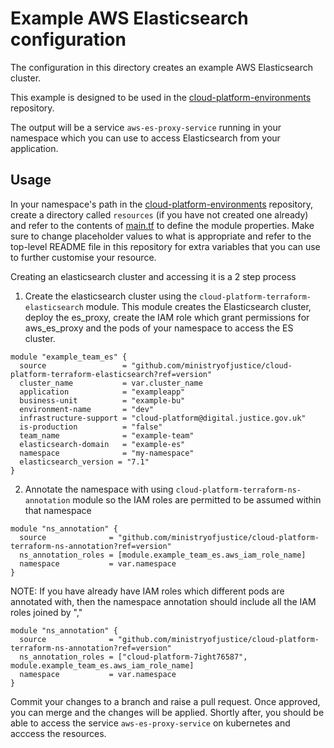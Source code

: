 # Example AWS Elasticsearch configuration

The configuration in this directory creates an example AWS Elasticsearch cluster.

This example is designed to be used in the [cloud-platform-environments](https://github.com/ministryofjustice/cloud-platform-environments/) repository.

The output will be a service `aws-es-proxy-service` running in your namespace which you can use to access Elasticsearch from your application.

## Usage

In your namespace's path in the [cloud-platform-environments](https://github.com/ministryofjustice/cloud-platform-environments/) repository, create a directory called `resources` (if you have not created one already) and refer to the contents of [main.tf](main.tf) to define the module properties. Make sure to change placeholder values to what is appropriate and refer to the top-level README file in this repository for extra variables that you can use to further customise your resource.

Creating an elasticsearch cluster and accessing it is a 2 step process

1. Create the elasticsearch cluster using the `cloud-platform-terraform-elasticsearch` module. This module creates the Elasticsearch cluster, deploy the es_proxy, create the IAM role which grant permissions for aws_es_proxy and the pods of your namespace to access the ES cluster.

```hcl
module "example_team_es" {
  source                 = "github.com/ministryofjustice/cloud-platform-terraform-elasticsearch?ref=version"
  cluster_name           = var.cluster_name
  application            = "exampleapp"
  business-unit          = "example-bu"
  environment-name       = "dev"
  infrastructure-support = "cloud-platform@digital.justice.gov.uk"
  is-production          = "false"
  team_name              = "example-team"
  elasticsearch-domain   = "example-es"
  namespace              = "my-namespace"
  elasticsearch_version = "7.1"
}
```
2. Annotate the namespace with using `cloud-platform-terraform-ns-annotation` module so the IAM roles are permitted to be assumed within that namespace

```hcl
module "ns_annotation" {
  source              = "github.com/ministryofjustice/cloud-platform-terraform-ns-annotation?ref=version"
  ns_annotation_roles = [module.example_team_es.aws_iam_role_name]
  namespace           = var.namespace
}

```

NOTE: If you have already have IAM roles which different pods are annotated with, then the namespace annotation should include all the IAM roles joined by "," 

```hcl
module "ns_annotation" {
  source              = "github.com/ministryofjustice/cloud-platform-terraform-ns-annotation?ref=version"
  ns_annotation_roles = ["cloud-platform-7ight76587", module.example_team_es.aws_iam_role_name]
  namespace           = var.namespace
}

```

Commit your changes to a branch and raise a pull request. Once approved, you can merge and the changes will be applied. Shortly after, you should be able to access the service `aws-es-proxy-service` on kubernetes and acccess the resources.
